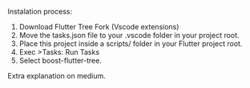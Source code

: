 Instalation process:
1. Download Flutter Tree Fork (Vscode extensions)
2. Move the tasks.json file to your .vscode folder in your project root.
3. Place this project inside a scripts/ folder in your Flutter project root.
4. Exec >Tasks: Run Tasks 
5. Select boost-flutter-tree.


Extra explanation on medium.
